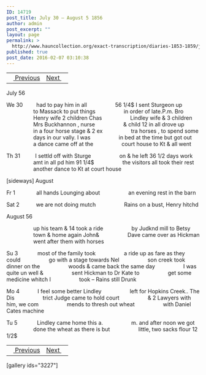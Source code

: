 ```yaml
---
ID: 14719
post_title: July 30 – August 5 1856
author: admin
post_excerpt: ""
layout: page
permalink: >
  http://www.hauncollection.org/exact-transcription/diaries-1853-1859/july-30-august-5-1856/
published: true
post_date: 2016-02-07 03:10:38
---
```

<table style="width: 100%;" align="center">
<tbody>
<tr>
<td><a href="http://www.hauncollection.org/version-2/diaries-1853-1859/july-22-july-30-1856/"><img src="https://lh3.googleusercontent.com/-EFJpxxNiPNw/VqgtWBCZrMI/AAAAAAAAAFU/WfY4lPFWWkg/s800-Ic42/Soeb-Plain-Arrows-8-10px.png" alt="" width="10" height="10" /> Previous</a></td>
<td style="text-align: right;"><a href="http://www.hauncollection.org/version-2/diaries-1853-1859/august-5-august-12-1856/">Next <img src="https://lh3.googleusercontent.com/-67k0cYlpXHw/VqgtWKz1MXI/AAAAAAAAAFU/k9PW_Piyurk/s800-Ic42/Soeb-Plain-Arrows-5-10px.png" alt="" width="10" height="10" /></a></td>
</tr>
</tbody>
</table>
July 56

We 30         had to pay him in all
<span style="margin-left: 70px;">56 1/4$ I sent Sturgeon up
<span style="margin-left: 70px;">to Massack to put things
<span style="margin-left: 70px;">in order of late.P.m. Bro
<span style="margin-left: 70px;">Henry wife 2 children Chas
<span style="margin-left: 70px;">Lindley wife &amp; 3 children
<span style="margin-left: 70px;">Mrs Buckhannon , nurse
<span style="margin-left: 70px;">&amp; child 12 in all drove up
<span style="margin-left: 70px;">in a four horse stage &amp; 2 ex
<span style="margin-left: 70px;">tra horses , to spend some
<span style="margin-left: 70px;">days in our vally. I was
<span style="margin-left: 70px;">in bed at the time but got out
<span style="margin-left: 70px;">a dance came off at the
<span style="margin-left: 70px;">court house to Kt &amp; all went</span></span></span></span></span></span></span></span></span></span></span></span></span>

Th 31          I settld off with Sturge
<span style="margin-left: 70px;">on &amp; he left 36 1/2 days work
<span style="margin-left: 70px;">amt in all pd him 91 1/4$
<span style="margin-left: 70px;">the visitors all took their rest
<span style="margin-left: 70px;">another dance to Kt at court house</span></span></span></span>

[sideways]
August

Fr 1              all hands Lounging about
<span style="margin-left: 70px;">an evening rest in the barn</span>

Sat 2           we are not doing mutch
<span style="margin-left: 70px;">Rains on a bust, Henry hitchd</span>

August 56

<span style="margin-left: 70px;">up his team &amp; 14 took a ride
<span style="margin-left: 70px;">by Judknd mill to Betsy
<span style="margin-left: 70px;">town &amp; home again John&amp;
<span style="margin-left: 70px;">Dave came over as Hickman
<span style="margin-left: 70px;">went after them with horses</span></span></span></span></span>

Su 3             most of the family took
<span style="margin-left: 70px;">a ride up as fare as they could
<span style="margin-left: 70px;">go with a stage towards Nel
<span style="margin-left: 70px;">son creek took dinner on the
<span style="margin-left: 70px;">woods &amp; came back the same day
<span style="margin-left: 70px;">I was quite un well &amp;
<span style="margin-left: 70px;">sent Hickman to Dr Kate to
<span style="margin-left: 70px;">get some medicine whitch I
<span style="margin-left: 70px;">took – Rains still Drunk</span></span></span></span></span></span></span></span>

Mo 4            I feel some better Lindley
<span style="margin-left: 70px;">left for Hopkins Creek.. The Dis
<span style="margin-left: 70px;">trict Judge came to hold court
<span style="margin-left: 70px;">&amp; 2 Lawyers with him, we com
<span style="margin-left: 70px;">mends to thresh out wheat
<span style="margin-left: 70px;">with Daniel Cates machine</span></span></span></span></span>

Tu 5             Lindley came home this a.
<span style="margin-left: 70px;">m. and after noon we got
<span style="margin-left: 70px;">done the wheat as there is but
<span style="margin-left: 70px;">little, two sacks flour 12 1/2$</span></span></span>
<table style="width: 100%;" align="center">
<tbody>
<tr>
<td><a href="http://www.hauncollection.org/version-2/diaries-1853-1859/july-22-july-30-1856/"><img src="https://lh3.googleusercontent.com/-EFJpxxNiPNw/VqgtWBCZrMI/AAAAAAAAAFU/WfY4lPFWWkg/s800-Ic42/Soeb-Plain-Arrows-8-10px.png" alt="" width="10" height="10" /> Previous</a></td>
<td style="text-align: right;"><a href="http://www.hauncollection.org/version-2/diaries-1853-1859/august-5-august-12-1856/">Next <img src="https://lh3.googleusercontent.com/-67k0cYlpXHw/VqgtWKz1MXI/AAAAAAAAAFU/k9PW_Piyurk/s800-Ic42/Soeb-Plain-Arrows-5-10px.png" alt="" width="10" height="10" /></a></td>
</tr>
</tbody>
</table>
[gallery ids="3227"]

&nbsp;